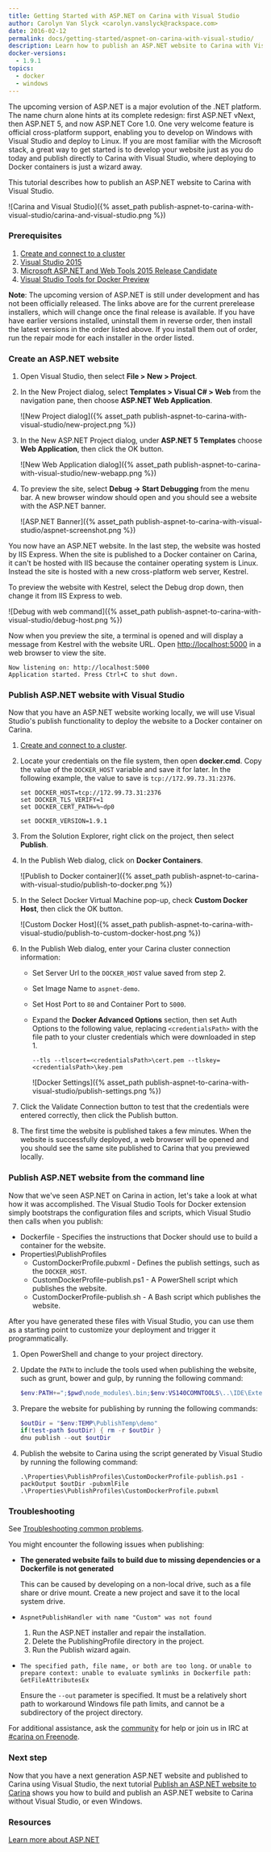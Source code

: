 ```yaml
---
title: Getting Started with ASP.NET on Carina with Visual Studio
author: Carolyn Van Slyck <carolyn.vanslyck@rackspace.com>
date: 2016-02-12
permalink: docs/getting-started/aspnet-on-carina-with-visual-studio/
description: Learn how to publish an ASP.NET website to Carina with Visual Studio
docker-versions:
  - 1.9.1
topics:
  - docker
  - windows
---
```


The upcoming version of ASP.NET is a major evolution of the .NET platform.
The name churn alone hints at its complete redesign: first ASP.NET vNext, then ASP.NET 5,
and now ASP.NET Core 1.0. One very welcome feature is official cross-platform
support, enabling you to develop on Windows with Visual Studio and deploy
to Linux. If you are most familiar with the Microsoft stack, a great way to get started
is to develop your website just as you do today and publish directly to Carina
with Visual Studio, where deploying to Docker containers is just a wizard away.

This tutorial describes how to publish an ASP.NET website to Carina with Visual Studio.

![Carina and Visual Studio]({% asset_path publish-aspnet-to-carina-with-visual-studio/carina-and-visual-studio.png %})

### Prerequisites

1. [Create and connect to a cluster](/docs/tutorials/create-connect-cluster/)
1. [Visual Studio 2015](https://www.visualstudio.com/downloads/download-visual-studio-vs)
1. [Microsoft ASP.NET and Web Tools 2015 Release Candidate](https://www.microsoft.com/en-us/download/details.aspx?id=49959)
1. [Visual Studio Tools for Docker Preview](https://visualstudiogallery.msdn.microsoft.com/0f5b2caa-ea00-41c8-b8a2-058c7da0b3e4)

**Note**: The upcoming version of ASP.NET is still under development and has not
been officially released. The links above are for the current prerelease installers,
which will change once the final release is available. If you have have earlier
versions installed, uninstall them in reverse order, then install the latest
versions in the order listed above. If you install them out of order, run the
repair mode for each installer in the order listed.

### Create an ASP.NET website

1. Open Visual Studio, then select **File > New > Project**.

1. In the New Project dialog, select **Templates > Visual C# > Web** from the
    navigation pane, then choose **ASP.NET Web Application**.

    ![New Project dialog]({% asset_path publish-aspnet-to-carina-with-visual-studio/new-project.png %})

1. In the New ASP.NET Project dialog, under **ASP.NET 5 Templates** choose
    **Web Application**, then click the OK button.

    ![New Web Application dialog]({% asset_path publish-aspnet-to-carina-with-visual-studio/new-webapp.png %})

1. To preview the site, select **Debug -> Start Debugging** from the menu bar.
    A new browser window should open and you should see a website with the ASP.NET banner.

    ![ASP.NET Banner]({% asset_path publish-aspnet-to-carina-with-visual-studio/aspnet-screenshot.png %})

You now have an ASP.NET website. In the last step, the website was hosted by IIS Express.
When the site is published to a Docker container on Carina, it can't be hosted with
IIS because the container operating system is Linux. Instead the site is hosted
with a new cross-platform web server, Kestrel.

To preview the website with Kestrel, select the Debug drop down, then change it from
IIS Express to web.

![Debug with web command]({% asset_path publish-aspnet-to-carina-with-visual-studio/debug-host.png %})

Now when you preview the site, a terminal is opened and will
display a message from Kestrel with the website URL. Open
[http://localhost:5000](http://localhost:5000) in a web browser to view the site.

```
Now listening on: http://localhost:5000
Application started. Press Ctrl+C to shut down.
```

### Publish ASP.NET website with Visual Studio
Now that you have an ASP.NET website working locally, we will use Visual Studio's
publish functionality to deploy the website to a Docker container on Carina.

1. [Create and connect to a cluster](/docs/tutorials/create-connect-cluster/).

1. Locate your credentials on the file system, then open **docker.cmd**. Copy the
    value of the `DOCKER_HOST` variable and save it for later. In the following example,
    the value to save is `tcp://172.99.73.31:2376`.

    ```
    set DOCKER_HOST=tcp://172.99.73.31:2376
    set DOCKER_TLS_VERIFY=1
    set DOCKER_CERT_PATH=%~dp0

    set DOCKER_VERSION=1.9.1
    ```

1. From the Solution Explorer, right click on the project, then select **Publish**.

1. In the Publish Web dialog, click on **Docker Containers**.

    ![Publish to Docker container]({% asset_path publish-aspnet-to-carina-with-visual-studio/publish-to-docker.png %})

1. In the Select Docker Virtual Machine pop-up, check **Custom Docker Host**, then click the OK button.

    ![Custom Docker Host]({% asset_path publish-aspnet-to-carina-with-visual-studio/publish-to-custom-docker-host.png %})

1. In the Publish Web dialog, enter your Carina cluster connection information:
    * Set Server Url to the `DOCKER_HOST` value saved from step 2.
    * Set Image Name to `aspnet-demo`.
    * Set Host Port to `80` and Container Port to `5000`.
    * Expand the **Docker Advanced Options** section, then set Auth Options to
      the following value, replacing `<credentialsPath>` with the file path to
      your cluster credentials which were downloaded in step 1.

      ```
      --tls --tlscert=<credentialsPath>\cert.pem --tlskey=<credentialsPath>\key.pem
      ```

      ![Docker Settings]({% asset_path publish-aspnet-to-carina-with-visual-studio/publish-settings.png %})

1. Click the Validate Connection button to test that the credentials were entered
    correctly, then click the Publish button.

1. The first time the website is published takes a few minutes. When the website
    is successfully deployed, a web browser will be opened and you should see the
    same site published to Carina that you previewed locally.

### Publish ASP.NET website from the command line
Now that we've seen ASP.NET on Carina in action, let's take a look at what how it was accomplished.
The Visual Studio Tools for Docker extension simply bootstraps the configuration files
and scripts, which Visual Studio then calls when you publish:

  * Dockerfile - Specifies the instructions that Docker should use to build a container for
    the website.
  * Properties\PublishProfiles
    * CustomDockerProfile.pubxml - Defines the publish settings, such as the `DOCKER_HOST`.
    * CustomDockerProfile-publish.ps1 - A PowerShell script which publishes the website.
    * CustomDockerProfile-publish.sh - A Bash script which publishes the website.

After you have generated these files with Visual Studio, you can use them as a
starting point to customize your deployment and trigger it programmatically.

1. Open PowerShell and change to your project directory.

1. Update the `PATH` to include the tools used when publishing the website, such as grunt, bower and gulp,
    by running the following command:

    ```powershell
    $env:PATH+=";$pwd\node_modules\.bin;$env:VS140COMNTOOLS\..\IDE\Extensions\Microsoft\Web Tools\External"
    ```

1. Prepare the website for publishing by running the following commands:

    ```powershell
    $outDir = "$env:TEMP\PublishTemp\demo"
    if(test-path $outDir) { rm -r $outDir }
    dnu publish --out $outDir
    ```

1. Publish the website to Carina using the script generated by Visual Studio by
    running the following command:

    ```
    .\Properties\PublishProfiles\CustomDockerProfile-publish.ps1 -packOutput $outDir -pubxmlFile .\Properties\PublishProfiles\CustomDockerProfile.pubxml
    ```

### Troubleshooting

See [Troubleshooting common problems]({{site.baseurl}}/docs/troubleshooting/common-problems/).

You might encounter the following issues when publishing:

* **The generated website fails to build due to missing dependencies or a Dockerfile is not generated**

    This can be caused by developing on a non-local drive, such as a file share
    or drive mount. Create a new project and save it to the local system drive.

* `AspnetPublishHandler with name "Custom" was not found`
    1. Run the ASP.NET installer and repair the installation.
    1. Delete the PublishingProfile directory in the project.
    1. Run the Publish wizard again.

* `The specified path, file name,
  or both are too long.` or `unable to prepare context: unable to evaluate symlinks
  in Dockerfile path: GetFileAttributesEx`

    Ensure the `--out` parameter is specified. It must be a relatively
    short path to workaround Windows file path limits, and cannot be a subdirectory
    of the project directory.

For additional assistance, ask the [community](https://community.getcarina.com/) for help or join us in IRC at [#carina on Freenode](http://webchat.freenode.net/?channels=carina).

### Next step
Now that you have a next generation ASP.NET website and published to Carina
using Visual Studio, the next tutorial [Publish an ASP.NET website to Carina][publish-aspnet-to-carina]
shows you how to build and publish an ASP.NET website to Carina without Visual Studio, or even Windows.

### Resources

[Learn more about ASP.NET](https://get.asp.net/)

[publish-aspnet-to-carina]: {{site.baseurl}}/docs/tutorials/publish-aspnet-to-carina/
